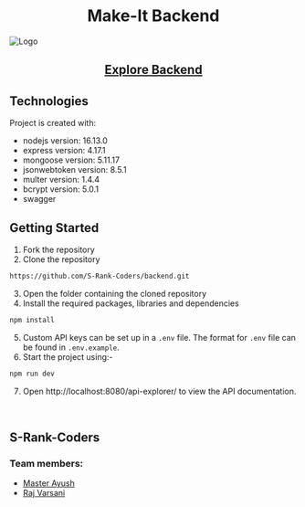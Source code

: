 <div align="center">
  <h1>Make-It Backend</h1>

</div>

 
 ![Logo](https://user-images.githubusercontent.com/75676675/149098056-aa590da7-3dda-4b24-b6bb-f1d04b3f0061.jpg)
 
 
<div align="center">
 <h2>
  <a href="http://makeit.centralindia.cloudapp.azure.com:8080/api-explorer/">Explore Backend</a></h2>

</div>
 

 
## Technologies

Project is created with:
* nodejs version: 16.13.0
* express version: 4.17.1
* mongoose version: 5.11.17
* jsonwebtoken version: 8.5.1
* multer version: 1.4.4
* bcrypt version: 5.0.1
* swagger


## Getting Started

1. Fork the repository
2. Clone the repository

```sh
https://github.com/S-Rank-Coders/backend.git
```

3. Open the folder containing the cloned repository
4. Install the required packages, libraries and dependencies

```sh
npm install
```

5. Custom API keys can be set up in a `.env` file. The format for `.env` file can be found in `.env.example`.
6. Start the project using:-

```sh
npm run dev
```

7. Open http://localhost:8080/api-explorer/ to view the API documentation.

<br/>

## S-Rank-Coders
### Team members: 
 * [Master Ayush](https://github.com/WeryZebra-Yue)  
 * [Raj Varsani](https://github.com/RajVarsani)
